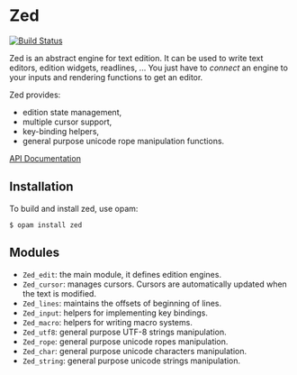 Zed
===

[![Build Status](https://travis-ci.org/ocaml-community/zed.svg?branch=master)](https://travis-ci.org/ocaml-community/zed)

Zed is an abstract engine for text edition. It can be used to write
text editors, edition widgets, readlines, ... You just have to
_connect_ an engine to your inputs and rendering functions to get an
editor.

Zed provides:

* edition state management,
* multiple cursor support,
* key-binding helpers,
* general purpose unicode rope manipulation functions.

[API Documentation](http://ocaml-community.github.io/zed/)

Installation
------------

To build and install zed, use opam:

    $ opam install zed

Modules
-------

* `Zed_edit`: the main module, it defines edition engines.
* `Zed_cursor`: manages cursors. Cursors are automatically updated
  when the text is modified.
* `Zed_lines`: maintains the offsets of beginning of lines.
* `Zed_input`: helpers for implementing key bindings.
* `Zed_macro`: helpers for writing macro systems.
* `Zed_utf8`: general purpose UTF-8 strings manipulation.
* `Zed_rope`: general purpose unicode ropes manipulation.
* `Zed_char`: general purpose unicode characters manipulation.
* `Zed_string`: general purpose unicode strings manipulation.
